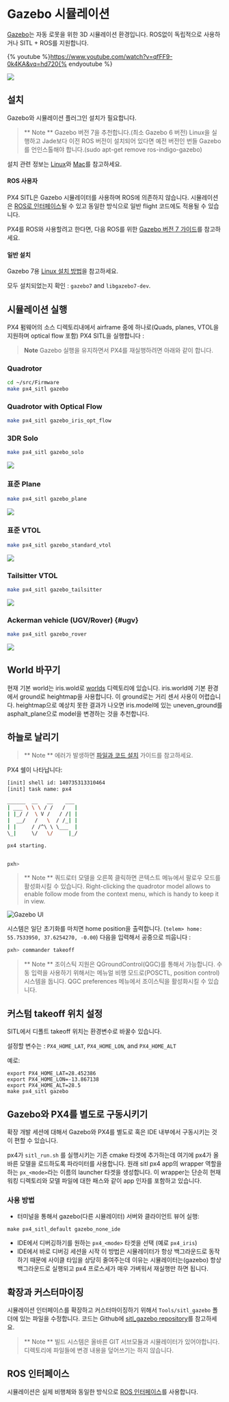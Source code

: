 # Gazebo 시뮬레이션

[Gazebo](http://gazebosim.org)는 자동 로못을 위한 3D 시뮬레이션 환경입니다. ROS없이 독립적으로 사용하거나 SITL + ROS를 지원합니다.

{% youtube %}https://www.youtube.com/watch?v=qfFF9-0k4KA&vq=hd720{% endyoutube %}


[![](https://mermaid.ink/img/eyJjb2RlIjoiZ3JhcGggTFI7XG4gIEdhemViby0tPlBsdWdpbjtcbiAgUGx1Z2luLS0-TUFWTGluaztcbiAgTUFWTGluay0tPlNJVEw7IiwibWVybWFpZCI6eyJ0aGVtZSI6ImRlZmF1bHQifSwidXBkYXRlRWRpdG9yIjpmYWxzZX0)](https://mermaid-js.github.io/mermaid-live-editor/#/edit/eyJjb2RlIjoiZ3JhcGggTFI7XG4gIEdhemViby0tPlBsdWdpbjtcbiAgUGx1Z2luLS0-TUFWTGluaztcbiAgTUFWTGluay0tPlNJVEw7IiwibWVybWFpZCI6eyJ0aGVtZSI6ImRlZmF1bHQifSwidXBkYXRlRWRpdG9yIjpmYWxzZX0)

## 설치

Gazebo와 시뮬레이션 플러그인 설치가 필요합니다.

> ** Note ** Gazebo 버전 7을 추천합니다.(최소 Gazebo 6 버전) Linux을 실행하고 Jade보다 이전 ROS 버전이 설치되어 있다면 예전 버전인 번들 Gazebo를 언인스톨해야 합니다.(sudo apt-get remove ros-indigo-gazebo)

설치 관련 정보는 [Linux](../setup/dev_env_linux.md)와 [Mac](../setup/dev_env_mac.md)를 참고하세요.

#### ROS 사용자

PX4 SITL은 Gazebo 시뮬레이터를 사용하며 ROS에 의존하지 않습니다. 시뮬레이션은 [ROS로 인터페이스](../simulation/ros_interface.md)될 수 있고 동일한 방식으로 일반 flight 코드에도 적용될 수 있습니다.

PX4를 ROS와 사용할려고 한다면, 다음 ROS를 위한 [Gazebo 버전 7 가이드](http://gazebosim.org/tutorials?tut=ros_wrapper_versions#Gazebo7.xseries)를 참고하세요.

#### 일반 설치

Gazebo 7용 [Linux 설치 방법](http://gazebosim.org/tutorials?tut=install_ubuntu&ver=7.0&cat=install)을 참고하세요.

모두 설치되었는지 확인 : `gazebo7` and `libgazebo7-dev`.

## 시뮬레이션 실행

PX4 펌웨어의 소스 디렉토리내에서 airframe 중에 하나로(Quads, planes, VTOL을 지원하며 optical flow 포함) PX4 SITL을 실행합니다 :

> **Note** Gazebo 실행을 유지하면서 PX4를 재실행하려면 아래와 같이 합니다.

### Quadrotor

```sh
cd ~/src/Firmware
make px4_sitl gazebo
```

### Quadrotor with Optical Flow

```sh
make px4_sitl gazebo_iris_opt_flow
```

### 3DR Solo

```sh
make px4_sitl gazebo_solo
```

![](../../assets/gazebo/solo.png)

### 표준 Plane

```sh
make px4_sitl gazebo_plane
```

![](../../assets/gazebo/plane.png)

### 표준 VTOL

```sh
make px4_sitl gazebo_standard_vtol
```

![](../../assets/gazebo/standard_vtol.png)

### Tailsitter VTOL

```sh
make px4_sitl gazebo_tailsitter
```

![](../../assets/gazebo/tailsitter.png)

### Ackerman vehicle (UGV/Rover) {#ugv}

```sh
make px4_sitl gazebo_rover
```

![](../../assets/gazebo/rover.png)


## World 바꾸기

현재 기본 world는 iris.wold로 [worlds](https://github.com/PX4/sitl_gazebo/tree/367ab1bf55772c9e51f029f34c74d318833eac5b/worlds) 디렉토리에 있습니다. iris.world에 기본 환경에서 ground로 heightmap을 사용합니다. 이 ground로는 거리 센서 사용이 어렵습니다. heightmap으로 예상치 못한 결과가 나오면 iris.model에 있는 uneven_ground를 asphalt_plane으로 model을 변경하는 것을 추천합니다.

## 하늘로 날리기

> ** Note ** 에러가 발생하면 [파일과 코드 설치](../setup/dev_env_mac.md) 가이드를 참고하세요.

PX4 쉘이 나타납니다:

```sh
[init] shell id: 140735313310464
[init] task name: px4

______  __   __    ___
| ___ \ \ \ / /   /   |
| |_/ /  \ V /   / /| |
|  __/   /   \  / /_| |
| |     / /^\ \ \___  |
\_|     \/   \/     |_/

px4 starting.


pxh>
```

> ** Note ** 쿼드로터 모델을 오른쪽 클릭하면 콘텍스트 메뉴에서 팔로우 모드를 활성화시킬 수 있습니다.
Right-clicking the quadrotor model allows to enable follow mode from the context menu, which is handy to keep it in view.

![Gazebo UI](../../assets/simulation/gazebo.png)

시스템은 일단 초기화를 마치면 home position을 출력합니다. (`telem> home: 55.7533950, 37.6254270, -0.00`) 다음을 입력해서 공중으로 띄웁니다 :

```sh
pxh> commander takeoff
```

> ** Note ** 조이스틱 지원은 QGroundControl(QGC)를 통해서 가능합니다. 수동 입력을 사용하기 위해서는 메뉴얼 비행 모드로(POSCTL, position control) 시스템을 둡니다. QGC preferences 메뉴에서 조이스틱을 활성화시킬 수 있습니다.

## 커스텀 takeoff 위치 설정

SITL에서 디폴트 takeoff 위치는 환경변수로 바꿀수 있습니다.

설정할 변수는 : `PX4_HOME_LAT`, `PX4_HOME_LON`, and `PX4_HOME_ALT`

예로:
```
export PX4_HOME_LAT=28.452386
export PX4_HOME_LON=-13.867138
export PX4_HOME_ALT=28.5
make px4_sitl gazebo
```

## Gazebo와 PX4를 별도로 구동시키기

확장 개발 세션에 대해서 Gazebo와 PX4를 별도로 혹은 IDE 내부에서 구동시키는 것이 편할 수 있습니다.

px4가 `sitl_run.sh` 를 실행시키는 기존 cmake 타겟에 추가하는데 여기에 px4가 올바른 모델을 로드하도록 파라미터를 사용합니다. 원래 sitl px4 app의 wrapper 역할을 하는 `px_<mode>`라는 이름의 launcher 타겟을 생성합니다. 이 wrapper는 단순히 현재 워킹 디렉토리와 모델 파일에 대한 패스와 같이 app 인자를 포함하고 있습니다.

### 사용 방법

  * 터미널을 통해서 gazebo(다른 시뮬레이터) 서버와 클라이언트 뷰어 실행:
```
make px4_sitl_default gazebo_none_ide
```
  * IDE에서 디버깅하기를 원하는 `px4_<mode>` 타겟을 선택 (예로 `px4_iris`)
  * IDE에서 바로 디버깅 세션을 시작
이 방법은 시뮬레이터가 항상 백그라운드로 동작하기 때문에 사이클 타임을 상당히 줄여주는데 이유는 시뮬레이터는(gazebo) 항상 백그라운드로 실행되고 px4 프로스세가 매우 가벼워서 재실행만 하면 됩니다.

## 확장과 커스터마이징

시뮬레이션 인터페이스를 확장하고 커스터마이징하기 위해서 `Tools/sitl_gazebo` 폴더에 있는 파일을 수정합니다. 코드는 Github에 [sitl_gazebo repository](https://github.com/px4/sitl_gazebo)를 참고하세요.

> ** Note ** 빌드 시스템은 올바른 GIT 서브모듈과 시뮬레이터가 있어야합니다. 디렉토리에 파일들에 변경 내용을 덮어쓰기는 하지 않습니다.

## ROS 인터페이스

시뮬레이션은 실제 비행체와 동일한 방식으로 [ROS 인터페이스](../simulation/ros_interface.md)를 사용합니다.

